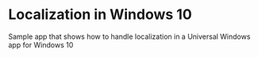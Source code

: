 # Localization in Windows 10
Sample app that shows how to handle localization in a Universal Windows app for Windows 10
